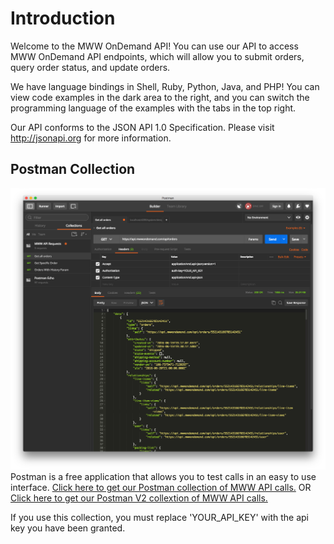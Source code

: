 # Introduction

Welcome to the MWW OnDemand API! You can use our API to access MWW OnDemand API endpoints, which will allow you to submit orders, query order status, and update orders.

We have language bindings in Shell, Ruby, Python, Java, and PHP! You can view code examples in the dark area to the right, and you can switch the programming language of the examples with the tabs in the top right.

Our API conforms to the JSON API 1.0 Specification. Please visit http://jsonapi.org for more information.

## Postman Collection

![Postman Image](/images/PostmanImage.png)
Postman is a free application that allows you to test calls in an easy to use interface. <a href="includes/api/json_snippets/postman_collection.json" download>Click here to get our Postman collection of MWW API calls.</a> OR <a href="includes/api/json_snippets/postman_collection2.json" download>Click here to get our Postman V2 collextion of MWW API calls.</a>

<aside class="success">
  If you use this collection, you must replace 'YOUR_API_KEY' with the api key you have been granted.
</aside>
